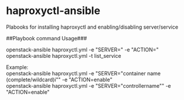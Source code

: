 # haproxyctl-ansible

Plabooks for installing haproxyctl and enabling/disabling server/service

##Playbook command Usage###

openstack-ansible haproxyctl.yml -e "SERVER=" -e "ACTION="  
openstack-ansible haproxyctl.yml -t list_service  

Example:  
openstack-ansible haproxyctl.yml -e "SERVER="container name (complete/wildcard)i"" -e "ACTION=enable"  
openstack-ansible haproxyctl.yml -e "SERVER="controllername"" -e "ACTION=enable"  
